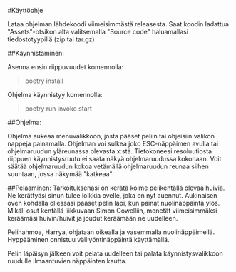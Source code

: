 #Käyttöohje
 
Lataa ohjelman lähdekoodi viimeisimmästä releasesta. 
Saat koodin ladattua "Assets"-otsikon alta valitsemalla "Source code" haluamallasi tiedostotyypillä (zip tai tar.gz)
 
##Käynnistäminen:
 
Asenna ensin riippuvuudet komennolla:
> poetry install
 
Ohjelma käynnistyy komennolla:
> poetry run invoke start

##Ohjelma:
 
Ohjelma aukeaa menuvalikkoon, josta pääset peliin tai ohjeisiin valikon nappeja painamalla.
Ohjelman voi sulkea joko ESC-näppäimen avulla tai ohjelmaruudun yläreunassa olevasta x:stä.
Tietokoneesi resoluutiosta riippuen käynnistysruutu ei saata näkyä ohjelmaruudussa kokonaan. Voit säätää ohjelmaruudun kokoa vetämällä ohjelmaruudun reunaa siihen suuntaan, jossa näkymää "katkeaa". 
 

##Pelaaminen:
Tarkoituksenasi on kerätä kolme pelikentällä olevaa huivia.
Ne kerättyäsi sinun tulee loikkia ovelle, joka on nyt auennut.
Aukinaisen oven kohdalla ollessasi pääset pelin läpi, kun painat nuolinäppäintä ylös.
Mikäli osut kentällä liikkuvaan Simon Cowelliin, menetät viimeisimmäksi keräämäsi huivin/huivit ja joudut keräämään ne uudelleen.
 
Pelihahmoa, Harrya, ohjataan oikealla ja vasemmalla nuolinäppäimellä. Hyppääminen onnistuu välilyöntinäppäintä käyttämällä.

Pelin läpäisyn jälkeen voit pelata uudelleen tai palata käynnistysvalikkoon ruudulle ilmaantuvien näppäinten kautta.
